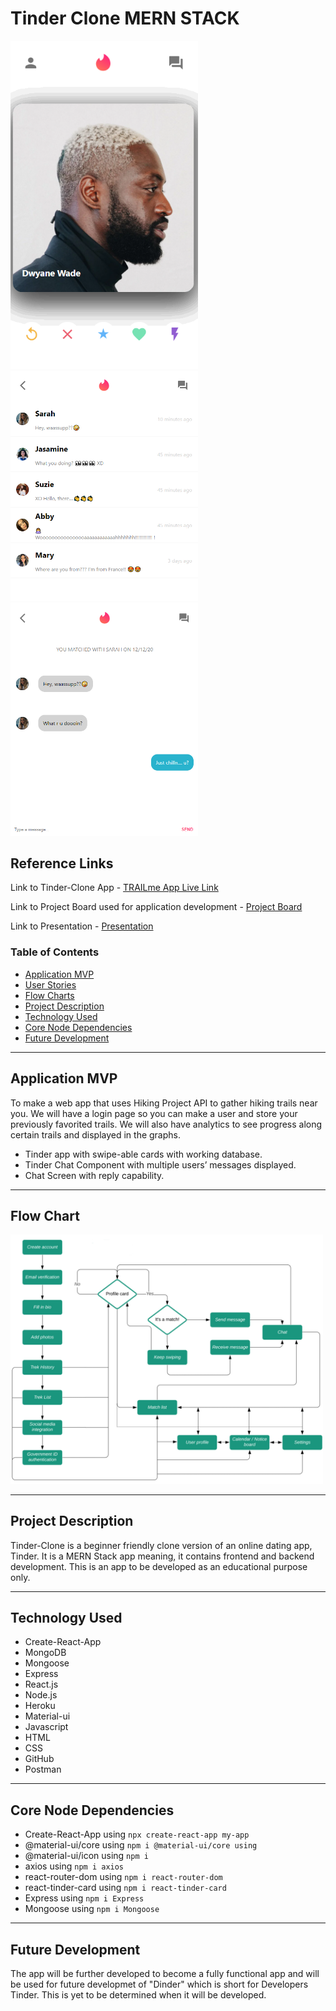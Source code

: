 # Tinder Clone MERN STACK

<img src="Tinder-clone-Homepage.PNG" width="300" /><img src="Tinder-clone-MessageScreen.PNG" width="300" /><img src="Tinder-clone-chatScreen.PNG" width="300" />



## Reference Links

Link to Tinder-Clone App - [TRAILme App Live Link](https://socialmediacloneware.github.io/tinder-clone/)

Link to Project Board used for application development - [Project Board](https://github.com/SocialMediaCloneware/tinder-clone/projects/1)

Link to Presentation - [Presentation](https://docs.google.com/presentation/d/1-oT5BpBj-Zsngm8d2Li-OVRJtekQ4Wk88fdCKYQyjs0/edit?usp=sharing)

### Table of Contents

- [Application MVP](#application-mvp)
- [User Stories](#user-stories)
- [Flow Charts](#flow-chart)
- [Project Description](#project-description)
- [Technology Used](#technology-used)
- [Core Node Dependencies](#core-node-depencencies)
- [Future Development](#future-development)

---

## Application MVP

To make a web app that uses Hiking Project API to gather hiking trails near you. We will have a login page so you can make a user and store your previously favorited trails. We will also have analytics to see progress along certain trails and displayed in the graphs.

- Tinder app  with swipe-able cards with working database.
- Tinder Chat Component with multiple users’ messages displayed.
- Chat Screen with reply capability.

---

## Flow Chart

<img src="FlowchartTinderClone.PNG" width="500" />

---

## Project Description

Tinder-Clone is a beginner friendly clone version of an online dating app, Tinder. It is a MERN Stack app meaning, it contains frontend and backend development. This is an app to be developed as an educational purpose only.

---

## Technology Used

- Create-React-App
- MongoDB
- Mongoose
- Express
- React.js 
- Node.js  
- Heroku
- Material-ui
- Javascript
- HTML
- CSS
- GitHub
- Postman

---

## Core Node Dependencies

- Create-React-App using `npx create-react-app my-app`
- @material-ui/core using `npm i @material-ui/core using`
- @material-ui/icon using `npm i`
- axios using `npm i axios`
- react-router-dom using `npm i react-router-dom`
- react-tinder-card using `npm i react-tinder-card`
- Express using `npm i Express`
- Mongoose using `npm i Mongoose`

---

## Future Development

The app will be further developed to become a fully functional app and will be used for future developmet of "Dinder" which is short for Developers Tinder. This is yet to be determined when it will be developed.
